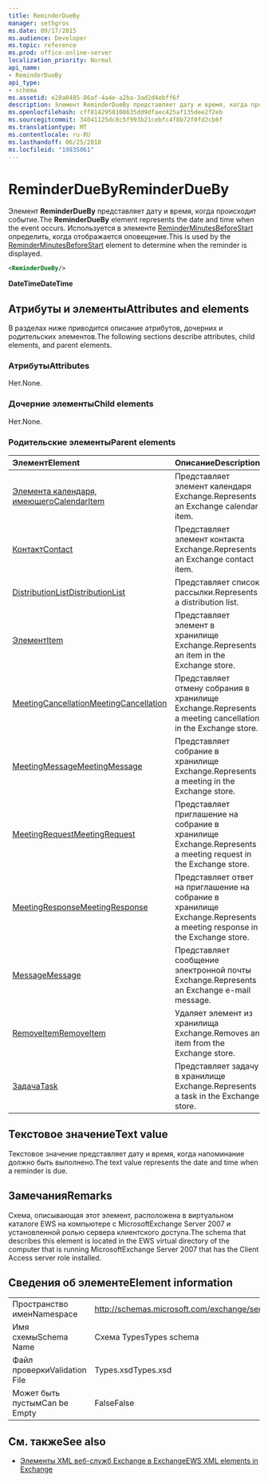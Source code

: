 ```yaml
---
title: ReminderDueBy
manager: sethgros
ms.date: 09/17/2015
ms.audience: Developer
ms.topic: reference
ms.prod: office-online-server
localization_priority: Normal
api_name:
- ReminderDueBy
api_type:
- schema
ms.assetid: e28a0485-86af-4a4e-a2ba-3ad2d4ebff6f
description: Элемент ReminderDueBy представляет дату и время, когда происходит событие. Используется в элементе ReminderMinutesBeforeStart определить, когда отображается оповещение.
ms.openlocfilehash: cff8142958108635dd9dfaec425af135dee2f2eb
ms.sourcegitcommit: 34041125dc8c5f993b21cebfc4f8b72f0fd2cb6f
ms.translationtype: MT
ms.contentlocale: ru-RU
ms.lasthandoff: 06/25/2018
ms.locfileid: "19835061"
---
```

# <a name="reminderdueby"></a><span data-ttu-id="1fddf-104">ReminderDueBy</span><span class="sxs-lookup"><span data-stu-id="1fddf-104">ReminderDueBy</span></span>

<span data-ttu-id="1fddf-105">Элемент **ReminderDueBy** представляет дату и время, когда происходит событие.</span><span class="sxs-lookup"><span data-stu-id="1fddf-105">The **ReminderDueBy** element represents the date and time when the event occurs.</span></span> <span data-ttu-id="1fddf-106">Используется в элементе [ReminderMinutesBeforeStart](reminderminutesbeforestart.md) определить, когда отображается оповещение.</span><span class="sxs-lookup"><span data-stu-id="1fddf-106">This is used by the [ReminderMinutesBeforeStart](reminderminutesbeforestart.md) element to determine when the reminder is displayed.</span></span> 
  
```xml
<ReminderDueBy/>
```

 <span data-ttu-id="1fddf-107">**DateTime**</span><span class="sxs-lookup"><span data-stu-id="1fddf-107">**DateTime**</span></span>
## <a name="attributes-and-elements"></a><span data-ttu-id="1fddf-108">Атрибуты и элементы</span><span class="sxs-lookup"><span data-stu-id="1fddf-108">Attributes and elements</span></span>

<span data-ttu-id="1fddf-109">В разделах ниже приводится описание атрибутов, дочерних и родительских элементов.</span><span class="sxs-lookup"><span data-stu-id="1fddf-109">The following sections describe attributes, child elements, and parent elements.</span></span>
  
### <a name="attributes"></a><span data-ttu-id="1fddf-110">Атрибуты</span><span class="sxs-lookup"><span data-stu-id="1fddf-110">Attributes</span></span>

<span data-ttu-id="1fddf-111">Нет.</span><span class="sxs-lookup"><span data-stu-id="1fddf-111">None.</span></span>
  
### <a name="child-elements"></a><span data-ttu-id="1fddf-112">Дочерние элементы</span><span class="sxs-lookup"><span data-stu-id="1fddf-112">Child elements</span></span>

<span data-ttu-id="1fddf-113">Нет.</span><span class="sxs-lookup"><span data-stu-id="1fddf-113">None.</span></span>
  
### <a name="parent-elements"></a><span data-ttu-id="1fddf-114">Родительские элементы</span><span class="sxs-lookup"><span data-stu-id="1fddf-114">Parent elements</span></span>

|<span data-ttu-id="1fddf-115">**Элемент**</span><span class="sxs-lookup"><span data-stu-id="1fddf-115">**Element**</span></span>|<span data-ttu-id="1fddf-116">**Описание**</span><span class="sxs-lookup"><span data-stu-id="1fddf-116">**Description**</span></span>|
|:-----|:-----|
|[<span data-ttu-id="1fddf-117">Элемента календаря, имеющего</span><span class="sxs-lookup"><span data-stu-id="1fddf-117">CalendarItem</span></span>](calendaritem.md) <br/> |<span data-ttu-id="1fddf-118">Представляет элемент календаря Exchange.</span><span class="sxs-lookup"><span data-stu-id="1fddf-118">Represents an Exchange calendar item.</span></span>  <br/> |
|[<span data-ttu-id="1fddf-119">Контакт</span><span class="sxs-lookup"><span data-stu-id="1fddf-119">Contact</span></span>](contact.md) <br/> |<span data-ttu-id="1fddf-120">Представляет элемент контакта Exchange.</span><span class="sxs-lookup"><span data-stu-id="1fddf-120">Represents an Exchange contact item.</span></span>  <br/> |
|[<span data-ttu-id="1fddf-121">DistributionList</span><span class="sxs-lookup"><span data-stu-id="1fddf-121">DistributionList</span></span>](distributionlist.md) <br/> |<span data-ttu-id="1fddf-122">Представляет список рассылки.</span><span class="sxs-lookup"><span data-stu-id="1fddf-122">Represents a distribution list.</span></span>  <br/> |
|[<span data-ttu-id="1fddf-123">Элемент</span><span class="sxs-lookup"><span data-stu-id="1fddf-123">Item</span></span>](item.md) <br/> |<span data-ttu-id="1fddf-124">Представляет элемент в хранилище Exchange.</span><span class="sxs-lookup"><span data-stu-id="1fddf-124">Represents an item in the Exchange store.</span></span>  <br/> |
|[<span data-ttu-id="1fddf-125">MeetingCancellation</span><span class="sxs-lookup"><span data-stu-id="1fddf-125">MeetingCancellation</span></span>](meetingcancellation.md) <br/> |<span data-ttu-id="1fddf-126">Представляет отмену собрания в хранилище Exchange.</span><span class="sxs-lookup"><span data-stu-id="1fddf-126">Represents a meeting cancellation in the Exchange store.</span></span>  <br/> |
|[<span data-ttu-id="1fddf-127">MeetingMessage</span><span class="sxs-lookup"><span data-stu-id="1fddf-127">MeetingMessage</span></span>](meetingmessage.md) <br/> |<span data-ttu-id="1fddf-128">Представляет собрание в хранилище Exchange.</span><span class="sxs-lookup"><span data-stu-id="1fddf-128">Represents a meeting in the Exchange store.</span></span>  <br/> |
|[<span data-ttu-id="1fddf-129">MeetingRequest</span><span class="sxs-lookup"><span data-stu-id="1fddf-129">MeetingRequest</span></span>](meetingrequest.md) <br/> |<span data-ttu-id="1fddf-130">Представляет приглашение на собрание в хранилище Exchange.</span><span class="sxs-lookup"><span data-stu-id="1fddf-130">Represents a meeting request in the Exchange store.</span></span>  <br/> |
|[<span data-ttu-id="1fddf-131">MeetingResponse</span><span class="sxs-lookup"><span data-stu-id="1fddf-131">MeetingResponse</span></span>](meetingresponse.md) <br/> |<span data-ttu-id="1fddf-132">Представляет ответ на приглашение на собрание в хранилище Exchange.</span><span class="sxs-lookup"><span data-stu-id="1fddf-132">Represents a meeting response in the Exchange store.</span></span>  <br/> |
|[<span data-ttu-id="1fddf-133">Message</span><span class="sxs-lookup"><span data-stu-id="1fddf-133">Message</span></span>](message-ex15websvcsotherref.md) <br/> |<span data-ttu-id="1fddf-134">Представляет сообщение электронной почты Exchange.</span><span class="sxs-lookup"><span data-stu-id="1fddf-134">Represents an Exchange e-mail message.</span></span>  <br/> |
|[<span data-ttu-id="1fddf-135">RemoveItem</span><span class="sxs-lookup"><span data-stu-id="1fddf-135">RemoveItem</span></span>](removeitem.md) <br/> |<span data-ttu-id="1fddf-136">Удаляет элемент из хранилища Exchange.</span><span class="sxs-lookup"><span data-stu-id="1fddf-136">Removes an item from the Exchange store.</span></span>  <br/> |
|[<span data-ttu-id="1fddf-137">Задача</span><span class="sxs-lookup"><span data-stu-id="1fddf-137">Task</span></span>](task.md) <br/> |<span data-ttu-id="1fddf-138">Представляет задачу в хранилище Exchange.</span><span class="sxs-lookup"><span data-stu-id="1fddf-138">Represents a task in the Exchange store.</span></span>  <br/> |
   
## <a name="text-value"></a><span data-ttu-id="1fddf-139">Текстовое значение</span><span class="sxs-lookup"><span data-stu-id="1fddf-139">Text value</span></span>

<span data-ttu-id="1fddf-140">Текстовое значение представляет дату и время, когда напоминание должно быть выполнено.</span><span class="sxs-lookup"><span data-stu-id="1fddf-140">The text value represents the date and time when a reminder is due.</span></span>
  
## <a name="remarks"></a><span data-ttu-id="1fddf-141">Замечания</span><span class="sxs-lookup"><span data-stu-id="1fddf-141">Remarks</span></span>

<span data-ttu-id="1fddf-142">Схема, описывающая этот элемент, расположена в виртуальном каталоге EWS на компьютере с MicrosoftExchange Server 2007 и установленной ролью сервера клиентского доступа.</span><span class="sxs-lookup"><span data-stu-id="1fddf-142">The schema that describes this element is located in the EWS virtual directory of the computer that is running MicrosoftExchange Server 2007 that has the Client Access server role installed.</span></span>
  
## <a name="element-information"></a><span data-ttu-id="1fddf-143">Сведения об элементе</span><span class="sxs-lookup"><span data-stu-id="1fddf-143">Element information</span></span>

|||
|:-----|:-----|
|<span data-ttu-id="1fddf-144">Пространство имен</span><span class="sxs-lookup"><span data-stu-id="1fddf-144">Namespace</span></span>  <br/> |http://schemas.microsoft.com/exchange/services/2006/types  <br/> |
|<span data-ttu-id="1fddf-145">Имя схемы</span><span class="sxs-lookup"><span data-stu-id="1fddf-145">Schema Name</span></span>  <br/> |<span data-ttu-id="1fddf-146">Схема Types</span><span class="sxs-lookup"><span data-stu-id="1fddf-146">Types schema</span></span>  <br/> |
|<span data-ttu-id="1fddf-147">Файл проверки</span><span class="sxs-lookup"><span data-stu-id="1fddf-147">Validation File</span></span>  <br/> |<span data-ttu-id="1fddf-148">Types.xsd</span><span class="sxs-lookup"><span data-stu-id="1fddf-148">Types.xsd</span></span>  <br/> |
|<span data-ttu-id="1fddf-149">Может быть пустым</span><span class="sxs-lookup"><span data-stu-id="1fddf-149">Can be Empty</span></span>  <br/> |<span data-ttu-id="1fddf-150">False</span><span class="sxs-lookup"><span data-stu-id="1fddf-150">False</span></span>  <br/> |
   
## <a name="see-also"></a><span data-ttu-id="1fddf-151">См. также</span><span class="sxs-lookup"><span data-stu-id="1fddf-151">See also</span></span>



- [<span data-ttu-id="1fddf-152">Элементы XML веб-служб Exchange в Exchange</span><span class="sxs-lookup"><span data-stu-id="1fddf-152">EWS XML elements in Exchange</span></span>](ews-xml-elements-in-exchange.md)

